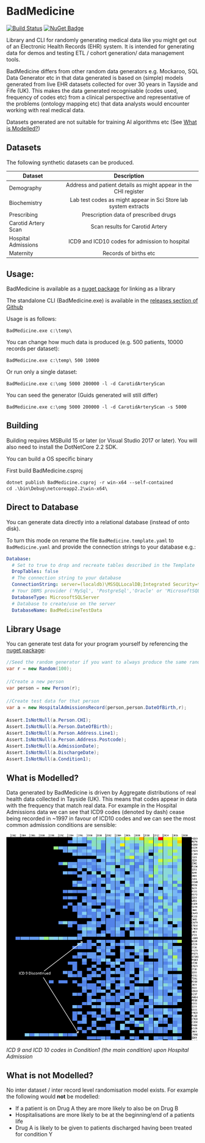 # BadMedicine

[![Build Status](https://github.com/HICServices/BadMedicine/actions/workflows/testpack.yml/badge.svg?branch=develop)](https://travis-ci.org/HicServices/BadMedicine) [![NuGet Badge](https://buildstats.info/nuget/HIC.BadMedicine)](https://www.nuget.org/packages/HIC.BadMedicine/)

Library and CLI for randomly generating medical data like you might get out of an Electronic Health Records (EHR) system.  It is intended for generating data for demos and testing ETL / cohort generation/ data management tools.

BadMedicine differs from other random data generators e.g. Mockaroo, SQL Data Generator etc in that data generated is based on (simple) models generated from live EHR datasets collected for over 30 years in Tayside and Fife (UK).  This makes the data generated recognisable (codes used, frequency of codes etc) from a clinical perspective and representative of the problems (ontology mapping etc) that data analysts would encounter working with real medical data.

Datasets generated are not suitable for training AI algorithms etc (See [What is Modelled?](#what-is-modelled))

## Datasets

The following synthetic datasets can be produced.

| Dataset        | Description           |
| ------------- |:-------------:|
| Demography      | Address and patient details as might appear in the CHI register |
| Biochemistry      | Lab test codes as might appear in Sci Store lab system extracts |
| Prescribing      | Prescription data of prescribed drugs |
| Carotid Artery Scan      | Scan results for Carotid Artery |
| Hospital Admissions | ICD9 and ICD10 codes for admission to hospital |
| Maternity | Records of births etc |

## Usage:

BadMedicine is available as a [nuget package](https://www.nuget.org/packages/HIC.BadMedicine/) for linking as a library

The standalone CLI (BadMedicine.exe) is available in the [releases section of Github](https://github.com/HicServices/BadMedicine/releases)

Usage is as follows:

```
BadMedicine.exe c:\temp\
```

You can change how much data is produced (e.g. 500 patients, 10000 records per dataset):

```
BadMedicine.exe c:\temp\ 500 10000
```

Or run only a single dataset:

```
BadMedicine.exe c:\omg 5000 200000 -l -d CarotidArteryScan
```

You can seed the generator (Guids generated will still differ)

```
BadMedicine.exe c:\omg 5000 200000 -l -d CarotidArteryScan -s 5000
```

## Building

Building requires MSBuild 15 or later (or Visual Studio 2017 or later).  You will also need to install the DotNetCore 2.2 SDK.

You can build a OS specific binary

First build BadMedicine.csproj
```
dotnet publish BadMedicine.csproj -r win-x64 --self-contained
cd .\bin\Debug\netcoreapp2.2\win-x64\
```
## Direct to Database

You can generate data directly into a relational database (instead of onto disk).

To turn this mode on rename the file `BadMedicine.template.yaml` to `BadMedicine.yaml` and provide the connection strings to your database e.g.:

```yaml
Database:
  # Set to true to drop and recreate tables described in the Template
  DropTables: false
  # The connection string to your database
  ConnectionString: server=(localdb)\MSSQLLocalDB;Integrated Security=true;
  # Your DBMS provider ('MySql', 'PostgreSql','Oracle' or 'MicrosoftSQLServer')
  DatabaseType: MicrosoftSQLServer
  # Database to create/use on the server
  DatabaseName: BadMedicineTestData
```

## Library Usage

You can generate test data for your program yourself by referencing the [nuget package](https://www.nuget.org/packages/HIC.BadMedicine/):

```csharp
//Seed the random generator if you want to always produce the same randomisation
var r = new Random(100);

//Create a new person
var person = new Person(r);

//Create test data for that person
var a = new HospitalAdmissionsRecord(person,person.DateOfBirth,r);

Assert.IsNotNull(a.Person.CHI);
Assert.IsNotNull(a.Person.DateOfBirth);
Assert.IsNotNull(a.Person.Address.Line1);
Assert.IsNotNull(a.Person.Address.Postcode);
Assert.IsNotNull(a.AdmissionDate);
Assert.IsNotNull(a.DischargeDate);
Assert.IsNotNull(a.Condition1);
```

## What is Modelled?

Data generated by BadMedicine is driven by Aggregate distributions of real health data collected in Tayside (UK).  This means that codes appear in data with the frequency that match real data.  For example in the Hospital Admissions data we can see that ICD9 codes (denoted by dash) cease being recorded in ~1997 in favour of ICD10 codes and we can see the most common admission conditions are sensible:

![alt text](./Images/MainConditionDistribution.png)

*ICD 9 and ICD 10 codes in Condition1 (the main condition) upon Hospital Admission*

## What is not Modelled?

No inter dataset / inter record level randomisation model exists.  For example the following would **not** be modelled:

- If a patient is on Drug A they are more likely to also be on Drug B
- Hospitalisations are more likely to be at the beginning/end of a patients life
- Drug A is likely to be given to patients discharged having been treated for condition Y
